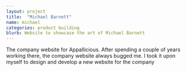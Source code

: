 ```yaml
---
layout: project
title:  "Michael Barnett"
name: michael
categories: product building
blurb: Website to showcase the art of Michael Barnett
---
```

The company website for Appallicious.
After spending a couple of years working there, the company website always bugged me. I took it upon myself to design and develop a new website for the company